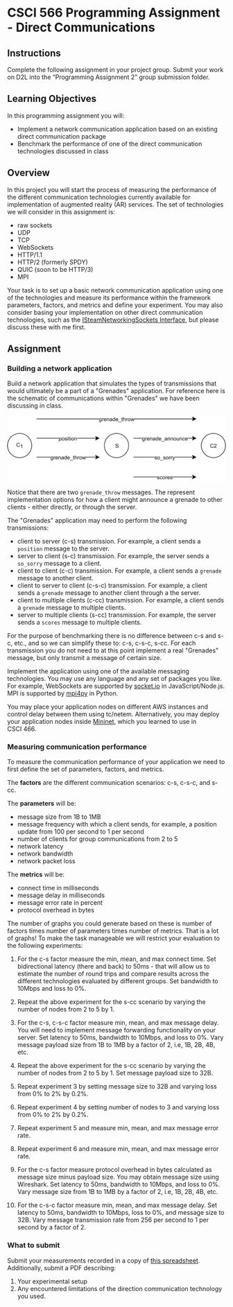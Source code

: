 # CSCI 566 Programming Assignment - Direct Communications

## Instructions

Complete the following assignment in your project group.
Submit your work on D2L into the “Programming Assignment 2” group submission folder.


## Learning Objectives

In this programming assignment you will:

 - Implement a network communication application based on an existing direct communication package
 - Benchmark the performance of one of the direct communication technologies discussed in class


## Overview

In this project you will start the process of measuring the performance of the different communication technologies currently available for implementation of augmented reality&nbsp;(AR) services.
The set of technologies we will consider in this assignment is:
  - raw sockets
  - UDP
  - TCP
  - WebSockets
  - HTTP/1.1
  - HTTP/2 (formerly SPDY)
  - QUIC (soon to be HTTP/3)
  - MPI

Your task is to set up a basic network communication application using one of the technologies and measure its performance within the framework parameters, factors, and metrics and define your experiment. 
You may also consider basing your implementation on other direct communication technologies, such as the [ISteamNetworkingSockets Interface](https://partner.steamgames.com/doc/api/ISteamNetworkingSockets), but please discuss these with me first.


## Assignment


### Building a network application

Build a network application that simulates the types of transmissions that would ultimately be a part of a "Grenades" application.
For reference here is the schematic of communications within "Grenades" we have been discussing in class.

![image](images/grenades.png)

Notice that there are two `grenade_throw` messages.
The represent implementation options for how a client might announce a grenade to other clients - either directly, or through the server.

The "Grenades" application may need to perform the following transmissions:
  - client to server (c-s) transmission. For example, a client sends a `position` message to the server.
  - server to client (s-c) transmission. For example, the server sends a `so_sorry` message to a client.
  - client to client (c-c) transmission. For example, a client sends a `grenade` message to another client.
  - client to server to client (c-s-c) transmission. For example, a client sends a `grenade` message to another client through a the server.
  - client to multiple clients (c-cc) transmission. For example, a client sends a `grenade` message to multiple clients.
  - server to multiple clients (s-cc) transmission. For example, the server sends a `scores` message to multiple clients.

For the purpose of benchmarking there is no difference between c-s and s-c, etc., and so we can simplify these to:
c-s, c-s-c, s-cc.
For each transmission you do not need to at this point implement a real "Grenades" message, but only transmit a message of certain size.

Implement the application using one of the available messaging technologies.
You may use any language and any set of packages you like.
For example, WebSockets are supported by [socket.io](https://socket.io/) in JavaScript/Node.js.
MPI is supported by [mpi4py](https://mpi4py.readthedocs.io/en/stable/index.html) in Python.

You may place your application nodes on different AWS instances and control delay between them using tc/netem.
Alternatively, you may deploy your application nodes inside [Mininet](http://mininet.org/), which you learned to use in CSCI&nbsp;466.


### Measuring communication performance

To measure the communication performance of your application we need to first define the set of parameters, factors, and metrics.

The __factors__ are the different communication scenarios: c-s, c-s-c, and s-cc.

The __parameters__ will be:
  - message size from 1B to 1MB
  - message frequency with which a client sends, for example, a position update from 100 per second to 1 per second
  - number of clients for group communications from 2 to 5
  - network latency
  - network bandwidth
  - network packet loss

The __metrics__ will be:
  - connect time in milliseconds
  - message delay in milliseconds
  - message error rate in percent
  - protocol overhead in bytes

The number of graphs you could generate based on these is number of factors times number of parameters times number of metrics.
That is a lot of graphs!
To make the task manageable we will restrict your evaluation to the following experiments:

  1. For the c-s factor measure the min, mean, and max connect time.
  Set bidirectional latency (there and back) to 50ms - that will allow us to estimate the number of round trips and compare results across the different technologies evaluated by different groups.
  Set bandwidth to 10Mbps and loss to 0%.

  2. Repeat the above experiment for the s-cc scenario by varying the number of nodes from 2 to 5 by 1.

  3. For the c-s, c-s-c factor measure min, mean, and max message delay.
  You will need to implement message forwarding functionality on your server.
  Set latency to 50ms, bandwidth to 10Mbps, and loss to 0%.
  Vary message payload size from 1B to 1MB by a factor of 2, i.e, 1B, 2B, 4B, etc.

  4. Repeat the above experiment for the s-cc scenario by varying the number of nodes from 2 to 5 by 1.
  Set message payload size to 32B.

  5. Repeat experiment 3 by setting message size to 32B and varying loss from 0% to 2% by 0.2%.

  6. Repeat experiment 4 by setting number of nodes to 3 and varying loss from 0% to 2% by 0.2%.

  7. Repeat experiment 5 and measure min, mean, and max message error rate.

  8. Repeat experiment 6 and measure min, mean, and max message error rate.

  9. For the c-s factor measure protocol overhead in bytes calculated as message size minus payload size.
  You may obtain message size using Wireshark.
  Set latency to 50ms, bandwidth to 10Mbps, and loss to 0%.
  Vary message size from 1B to 1MB by a factor of 2, i.e, 1B, 2B, 4B, etc.

  10. For the c-s-c factor measure min, mean, and max message delay.
  Set latency to 50ms, bandwidth to 10Mbps, loss to 0%, and message size to 32B.
  Vary message transmission rate from 256 per second to 1 per second by a factor of 2.


### What to submit

Submit your measurements recorded in a copy of [this spreadsheet](https://github.com/msu-netlab/MSU_CSCI_566_PAs/blob/direct_communications/results.xlsx).
Additionally, submit a PDF describing:
  1. Your experimental setup
  2. Any encountered limitations of the direction communication technology you used.
